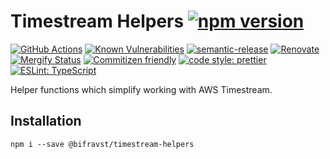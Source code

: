# Timestream Helpers [![npm version](https://img.shields.io/npm/v/@bifravst/timestream-helpers.svg)](https://www.npmjs.com/package/@bifravst/timestream-helpers)

[![GitHub Actions](https://github.com/bifravst/timestream-helpers/workflows/Test%20and%20Release/badge.svg)](https://github.com/bifravst/timestream-helpers/actions)
[![Known Vulnerabilities](https://snyk.io/test/github/bifravst/timestream-helpers/badge.svg)](https://snyk.io/test/github/bifravst/timestream-helpers)
[![semantic-release](https://img.shields.io/badge/%20%20%F0%9F%93%A6%F0%9F%9A%80-semantic--release-e10079.svg)](https://github.com/semantic-release/semantic-release)
[![Renovate](https://img.shields.io/badge/renovate-enabled-brightgreen.svg)](https://renovatebot.com)
[![Mergify Status](https://img.shields.io/endpoint.svg?url=https://dashboard.mergify.io/badges/bifravst/timestream-helpers&style=flat)](https://mergify.io)
[![Commitizen friendly](https://img.shields.io/badge/commitizen-friendly-brightgreen.svg)](http://commitizen.github.io/cz-cli/)
[![code style: prettier](https://img.shields.io/badge/code_style-prettier-ff69b4.svg)](https://github.com/prettier/prettier/)
[![ESLint: TypeScript](https://img.shields.io/badge/ESLint-TypeScript-blue.svg)](https://github.com/typescript-eslint/typescript-eslint)

Helper functions which simplify working with AWS Timestream.

## Installation

    npm i --save @bifravst/timestream-helpers
